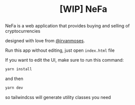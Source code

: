 # <p align="center"> [WIP] NeFa </p>

NeFa is a web application that provides buying and selling of cryptocurrencies

designed with love from [@irvanmoses](https://github.com/irvanmoses).

Run this app without editing, just open `index.html` file

If you want to edit the UI, make sure to run this command:

```bash
yarn install
```

and then

```bash
yarn dev
```

so tailwindcss will generate utility classes you need
